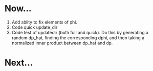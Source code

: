 Now...
======

1.  Add ablity to fix elements of phi.
1.  Code quick update_dir 
1.  Code test of updatedir (both full and quick).
    Do this by generating a random dp_hat, finding the corresponding dphi, and then taking a normalized inner product between dp_hat and dp.


Next...
=======


